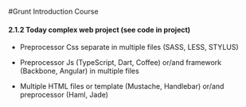 #Grunt Introduction Course

#### 2.1.2 Today complex web project  (see code in project)

 * Preprocessor Css separate in multiple files (SASS, LESS, STYLUS)

 * Preprocessor Js (TypeScript, Dart, Coffee) or/and framework (Backbone, Angular) in multiple files

 * Multiple HTML files or template (Mustache, Handlebar) or/and preprocessor (Haml, Jade)